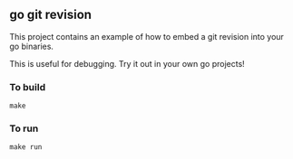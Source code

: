 ## go git revision

This project contains an example of how to embed a git revision into your go binaries.

This is useful for debugging. Try it out in your own go projects!

### To build

```
make
```

### To run

```
make run
```

